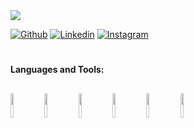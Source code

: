  <img src="https://readme-typing-svg.demolab.com/?lines=Hi%20I'm%20%20Aaryaveer;Learning%20Frontend%20Development;&font=Fira%20Code&center=true&width=440&height=45&color=f75c7e&vCenter=true&pause=1000&size=22" />
 

[![Github](https://img.shields.io/badge/-Github-000?style=flat&logo=Github&logoColor=white)](https://github.com/AKR-2803)
[![Linkedin](https://img.shields.io/badge/-LinkedIn-blue?style=flat&logo=Linkedin&logoColor=white)](http://www.linkedin.com/in/aaryaveer-rajput-0362b91b3/)
[![Instagram](https://img.shields.io/badge/-Instagram-c13584?style=flat&labelColor=c13584&logo=instagram&logoColor=white)](https://www.instagram.com/aaryaveer._/)
#
**Languages and Tools:**
##
<code><img width="10%" src="https://www.vectorlogo.zone/logos/java/java-ar21.svg"></code>
<code><img width="10%" src="https://www.vectorlogo.zone/logos/reactjs/reactjs-ar21.svg"></code>
<code><img width="10%" color="white" src="https://www.vectorlogo.zone/logos/javascript/javascript-ar21.svg"></code>
<code><img width="10%" src="https://www.vectorlogo.zone/logos/mysql/mysql-ar21.svg"></code>
<code><img width="10%" color="white" src="https://www.vectorlogo.zone/logos/firebase/firebase-ar21.svg"></code>
<code><img width="10%" src="https://www.vectorlogo.zone/logos/git-scm/git-scm-ar21.svg"></code>
